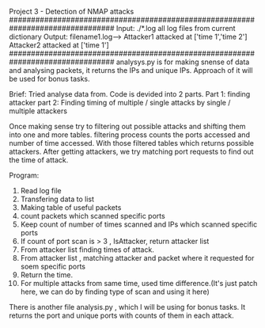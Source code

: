 Project 3 - Detection of NMAP attacks
################################################################################
Input: ./*.log
all log files from current dictionary
Output: filename1.log-->
          Attacker1 attacked at  ['time 1','time 2']
          Attacker2 attacked at  ['time 1']
################################################################################
analysys.py is for making snense of data and analysing packets, it returns the IPs and unique IPs. Approach of it will be used for bonus tasks.



Brief: Tried analyse data from.
Code is devided into 2 parts.
Part 1: finding attacker
part 2: Finding timing of multiple / single attacks by single / multiple attackers

Once making sense try to filtering out possible attacks and shifting them into
one and more tables. filtering process counts the ports accessed and number of time accessed.
With those filtered tables which returns possible attackers.
After getting attackers, we try matching port requests to find out the time of attack.

Program:
1) Read log file
2) Transfering data to list
3) Making table of useful packets
4) count packets which scanned specific ports
5) Keep count of number of times scanned and IPs which scanned specific ports
6) If count of port scan is > 3 , IsAttacker, return attacker list
7) From attacker list finding times of attack.
8) From attacker list , matching attacker and packet where it requested for soem specific ports
9) Return the time.
10) For multiple attacks from same time, used time difference.(It's just patch here, we can do by finding type of scan and using it here)



There is another file analysis.py , which I will be using for bonus tasks. It returns the port and unique ports with counts of them in each attack.
